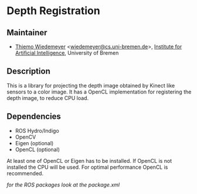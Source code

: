 # Depth Registration

## Maintainer

- [Thiemo Wiedemeyer](https://ai.uni-bremen.de/team/thiemo_wiedemeyer) <<wiedemeyer@cs.uni-bremen.de>>, [Institute for Artificial Intelligence](http://ai.uni-bremen.de/), University of Bremen

## Description

This is a library for projecting the depth image obtained by Kinect like sensors to a color image. It has a OpenCL implementation for registering the depth image, to reduce CPU load.

## Dependencies

- ROS Hydro/Indigo
- OpenCV
- Eigen (optional)
- OpenCL (optional)

At least one of OpenCL or Eigen has to be installed. If OpenCL is not installed the CPU will be used. For optimal performance OpenCL is recommended.

*for the ROS packages look at the package.xml*

